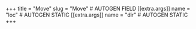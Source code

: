 +++
title = "Move"
slug = "Move" # AUTOGEN FIELD
[[extra.args]]
name = "loc" # AUTOGEN STATIC
[[extra.args]]
name = "dir" # AUTOGEN STATIC
+++